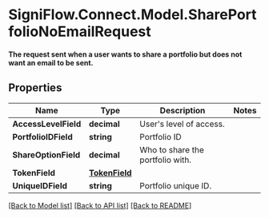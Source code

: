 # SigniFlow.Connect.Model.SharePortfolioNoEmailRequest
#### The request sent when a user wants to share a portfolio but does not want an email to be sent.

## Properties

Name | Type | Description | Notes
------------ | ------------- | ------------- | -------------
**AccessLevelField** | **decimal** | User&#39;s level of access. | 
**PortfolioIDField** | **string** | Portfolio ID | 
**ShareOptionField** | **decimal** | Who to share the portfolio with. | 
**TokenField** | [**TokenField**](TokenField.md) |  | 
**UniqueIDField** | **string** | Portfolio unique ID. | 

[[Back to Model list]](../README.md#documentation-for-models) [[Back to API list]](../README.md#documentation-for-api-endpoints) [[Back to README]](../README.md)

